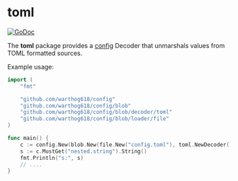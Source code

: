 # toml

[![GoDoc](https://godoc.org/github.com/warthog618/config/blob/decoder/toml/sar?status.svg)](https://godoc.org/github.com/warthog618/config/blob/decoder/toml)

The **toml** package provides a [config](https://github.com/warthog618/config) Decoder that unmarshals values from TOML formatted sources.

Example usage:

```go
import (
    "fmt"

    "github.com/warthog618/config"
    "github.com/warthog618/config/blob"
    "github.com/warthog618/config/blob/decoder/toml"
    "github.com/warthog618/config/blob/loader/file"
)

func main() {
    c := config.New(blob.New(file.New("config.toml"), toml.NewDecoder()))
    s := c.MustGet("nested.string").String()
    fmt.Println("s:", s)
    // ....
}
```
